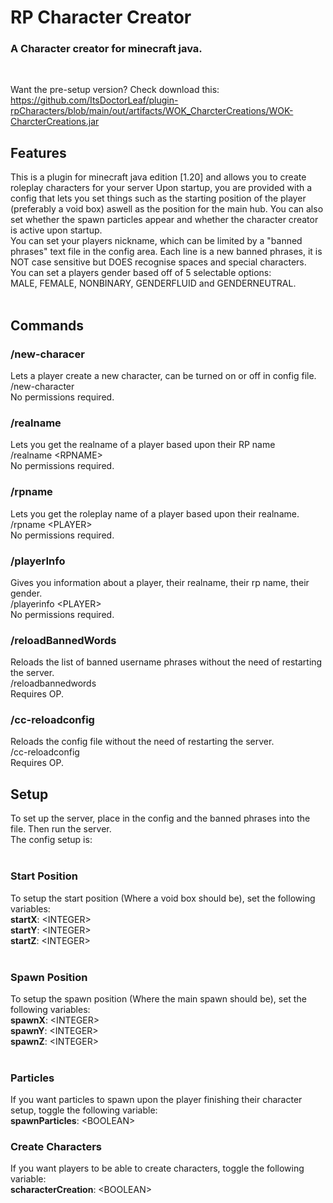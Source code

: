 # RP Character Creator 
### A Character creator for minecraft java.
<br>

Want the pre-setup version? Check download this:
https://github.com/ItsDoctorLeaf/plugin-rpCharacters/blob/main/out/artifacts/WOK_CharcterCreations/WOK-CharcterCreations.jar

## Features
This is a plugin for minecraft java edition [1.20] and allows you to create roleplay characters for your server
Upon startup, you are provided with a config that lets you set things such as the starting position of the player (preferably a void box) aswell as the position for the main hub. You can also set whether the spawn particles appear and whether the character creator is active upon startup.<br>
You can set your players nickname, which can be limited by a "banned phrases" text file in the config area. Each line is a new banned phrases, it is NOT case sensitive but DOES recognise spaces and special characters.<br>
You can set a players gender based off of 5 selectable options:<br> MALE, FEMALE, NONBINARY, GENDERFLUID and GENDERNEUTRAL.
<br><br>
## Commands
### /new-characer
Lets a player create a new character, can be turned on or off in config file.<br>
/new-character<br>
No permissions required.<br>

### /realname
Lets you get the realname of a player based upon their RP name<br>
/realname \<RPNAME\><br>
No permissions required.<br>

### /rpname
Lets you get the roleplay name of a player based upon their realname.<br>
/rpname \<PLAYER\><br>
No permissions required.<br>

### /playerInfo
Gives you information about a player, their realname, their rp name, their gender.<br>
/playerinfo \<PLAYER\><br>
No permissions required.<br>

### /reloadBannedWords
Reloads the list of banned username phrases without the need of restarting the server.<br>
/reloadbannedwords<br>
Requires OP.<br>

### /cc-reloadconfig
Reloads the config file without the need of restarting the server.<br>
/cc-reloadconfig<br>
Requires OP.<br>

## Setup
To set up the server, place in the config and the banned phrases into the file. Then run the server.<br>
The config setup is:<br><br>

### Start Position
To setup the start position (Where a void box should be), set the following variables:<br>
<b>startX</b>: \<INTEGER\><br>
<b>startY</b>: \<INTEGER\><br>
<b>startZ</b>: \<INTEGER\><br>
<br>
### Spawn Position
To setup the spawn position (Where the main spawn should be), set the following variables:<br>
<b>spawnX</b>: \<INTEGER\><br>
<b>spawnY</b>: \<INTEGER\><br>
<b>spawnZ</b>: \<INTEGER\><br>
<br>
### Particles
If you want particles to spawn upon the player finishing their character setup, toggle the following variable:<br>
<b>spawnParticles</b>: \<BOOLEAN\>
<br>
### Create Characters
If you want players to be able to create characters, toggle the following variable:<br>
<b>scharacterCreation</b>: \<BOOLEAN\>
